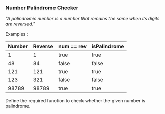 ### Number Palindrome Checker

_"A palindromic number is a number that remains the same when its digits are reversed."_

Examples : 

| Number | Reverse | num == rev | isPalindrome |
|--------|---------|------------|--------------|
| 1      | 1       | true       | true         |
| 48     | 84      | false      | false        |
| 121    | 121     | true       | true         |
| 123    | 321     | false      | false        |
| 98789  | 98789   | true       | true         |

Define the required function to check whether the given number is palindrome.